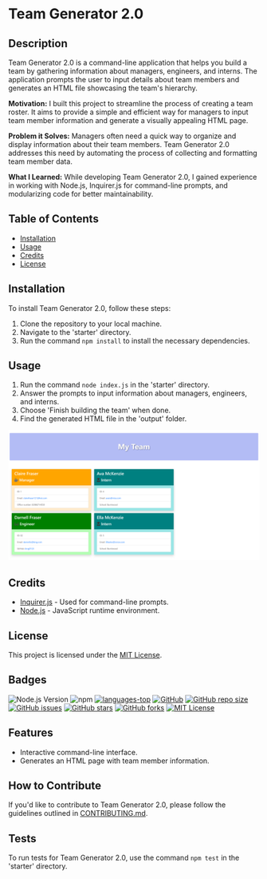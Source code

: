 # Team Generator 2.0

## Description

Team Generator 2.0 is a command-line application that helps you build a team by gathering information about managers, engineers, and interns. The application prompts the user to input details about team members and generates an HTML file showcasing the team's hierarchy.

**Motivation:**
I built this project to streamline the process of creating a team roster. It aims to provide a simple and efficient way for managers to input team member information and generate a visually appealing HTML page.

**Problem it Solves:**
Managers often need a quick way to organize and display information about their team members. Team Generator 2.0 addresses this need by automating the process of collecting and formatting team member data.

**What I Learned:**
While developing Team Generator 2.0, I gained experience in working with Node.js, Inquirer.js for command-line prompts, and modularizing code for better maintainability.

## Table of Contents

- [Installation](#installation)
- [Usage](#usage)
- [Credits](#credits)
- [License](#license)

## Installation

To install Team Generator 2.0, follow these steps:

1. Clone the repository to your local machine.
2. Navigate to the 'starter' directory.
3. Run the command `npm install` to install the necessary dependencies.

## Usage

1. Run the command `node index.js` in the 'starter' directory.
2. Answer the prompts to input information about managers, engineers, and interns.
3. Choose 'Finish building the team' when done.
4. Find the generated HTML file in the 'output' folder.

![Team Generator Screenshot](/assets/My-Team%20(1).png)

## Credits

- [Inquirer.js](https://www.npmjs.com/package/inquirer) - Used for command-line prompts.
- [Node.js](https://nodejs.org/) - JavaScript runtime environment.

## License

This project is licensed under the [MIT License](LICENSE).


## Badges

![Node.js Version](https://img.shields.io/badge/node-%3E%3Dv8.0.0-brightgreen)
![npm](https://img.shields.io/npm/v/package-name)
[![languages-top](https://img.shields.io/github/languages/top/ClaireFraser121/Team-Generator2.0)](https://github.com/ClaireFraser121/Team-Generator2.0)
[![GitHub](https://img.shields.io/github/license/ClaireFraser121/Team-Generator2.0)](https://github.com/ClaireFraser121/Team-Generator2.0/blob/main/LICENSE)
[![GitHub repo size](https://img.shields.io/github/repo-size/ClaireFraser121/Team-Generator2.0)](https://github.com/ClaireFraser121/Team-Generator2.0)
[![GitHub issues](https://img.shields.io/github/issues/ClaireFraser121/Team-Generator2.0)](https://github.com/ClaireFraser121/Team-Generator2.0/issues)
[![GitHub stars](https://img.shields.io/github/stars/ClaireFraser121/Team-Generator2.0)](https://github.com/ClaireFraser121/Team-Generator2.0/stargazers)
[![GitHub forks](https://img.shields.io/github/forks/ClaireFraser121/Team-Generator2.0)](https://github.com/ClaireFraser121/Team-Generator2.0/network/members)
[![MIT License](https://img.shields.io/badge/license-MIT-blue.svg)](https://github.com/ClaireFraser121/Team-Generator2.0/blob/main/LICENSE)


## Features

- Interactive command-line interface.
- Generates an HTML page with team member information.

## How to Contribute

If you'd like to contribute to Team Generator 2.0, please follow the guidelines outlined in [CONTRIBUTING.md](CONTRIBUTING.md).

## Tests

To run tests for Team Generator 2.0, use the command `npm test` in the 'starter' directory.
